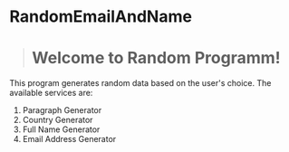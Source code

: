 # RandomEmailAndName

> # Welcome to Random Programm!

This program generates random data based on the user's choice. The available services are:
1. Paragraph Generator
2. Country Generator
3. Full Name Generator
4. Email Address Generator

